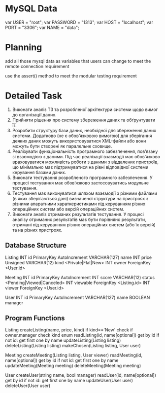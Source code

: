 # MySQL Data

var USER = "root";
var PASSWORD = "1313";
var HOST = "localhost";
var PORT = "3306";
var NAME = "data";

# Planning

add all those mysql data as variables that users can change to meet the remote connection requirement

use the assert() method to meet the modular testing requirement

# Detailed Task

1. Виконати аналіз ТЗ та розробленої архітектури системи щодо вимог до організації даних.
2. Прийняти рішення про систему збереження даних та обґрунтувати її.
3. Розробити структуру бази даних, необхідної для збереження даних системи. Додатково (не є обов’язковою вимогою) для зберігання деяких даних можуть використовуватися XML-файли або вони можуть бути створені як паралельне сховище.
4. Реалізувати функціональність програмного забезпечення, пов’язану зі взаємодією з даними. Під час реалізації взаємодії має обов’язково враховуватися можливість роботи з даними з віддалених пристроїв, що мінімально має підтримуватися на рівні відповідної системи керування базами даних.
5. Виконати тестування розробленого програмного забезпечення. У процесі тестування має обов’язково застосовуватись модульне тестування.
6. Тестування має виконуватися шляхом взаємодії з різними файлами (в яких зберігаються дані) визначеної структури на пристроях з різними апаратними хараткеристиками під керуванням різних операційних систем або версій операційних систем.
7. Виконати аналіз отриманих результатів тестування. У процесі аналізу отриманих результатів має бути порівняно результати, отримані під керуванням різних операційних систем (або їх версій) та на різних пристроях.

## Database Structure 

Listing
  INT id PrimaryKey AutoIncrement
  VARCHAR(127) name
  INT price Unsigned
  VARCHAR(12) kind <Private|Flat|New>
  INT owner ForeignKey <User.id>

Meeting
  INT id PrimaryKey AutoIncrement
  INT score
  VARCHAR(12) status <Pending|Viewed|Canceled>
  INT viewable ForeignKey <Listing.id>
  INT viewer ForeignKey <User.id>

User
  INT id PrimaryKey AutoIncrement
  VARCHAR(127) name
  BOOLEAN manager

## Program Functions 

Listing
  createListing(name, price, kind)
    if kind=='New' check if owner.manager
    check kind enum
  readListing(id, name[optional])
    get by id 
    if not id: get first one by name 
  updateListing(Listing listing)
  deleteListing(Listing listing)
  makeChosen(Listing listing, User user)

Meeting
  createMeeting(Listing listing, User viewer)
  readMeeting(id, name[optional])
    get by id
    if not id: get first one by name 
  updateMeeting(Meeting meeting)
  deleteMeeting(Meeting meeting)

User
  createUser(string name, bool manager)
  readUser(id, name[optional])
    get by id
    if not id: get first one by name 
  updateUser(User user)
  deleteUser(User user)
